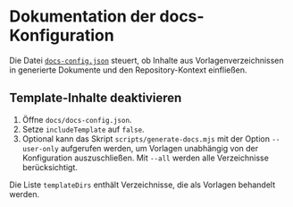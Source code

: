 # Dokumentation der docs-Konfiguration

Die Datei [`docs-config.json`](./docs-config.json) steuert, ob Inhalte aus
Vorlagenverzeichnissen in generierte Dokumente und den Repository-Kontext
einfließen.

## Template-Inhalte deaktivieren

1. Öffne `docs/docs-config.json`.
2. Setze `includeTemplate` auf `false`.
3. Optional kann das Skript `scripts/generate-docs.mjs` mit der Option
   `--user-only` aufgerufen werden, um Vorlagen unabhängig von der
   Konfiguration auszuschließen. Mit `--all` werden alle Verzeichnisse
   berücksichtigt.

Die Liste `templateDirs` enthält Verzeichnisse, die als Vorlagen behandelt
werden.
